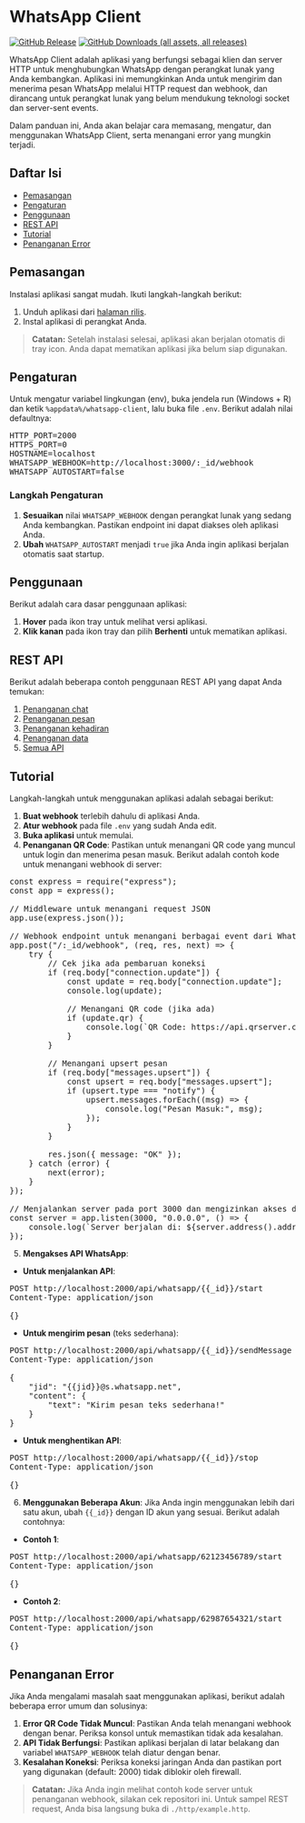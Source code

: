 # WhatsApp Client

[![GitHub Release](https://img.shields.io/github/v/release/ndiing/whatsapp-client)](https://github.com/ndiing/whatsapp-client/releases)
[![GitHub Downloads (all assets, all releases)](https://img.shields.io/github/downloads/ndiing/whatsapp-client/total)](https://github.com/ndiing/whatsapp-client/releases)

WhatsApp Client adalah aplikasi yang berfungsi sebagai klien dan server HTTP untuk menghubungkan WhatsApp dengan perangkat lunak yang Anda kembangkan. Aplikasi ini memungkinkan Anda untuk mengirim dan menerima pesan WhatsApp melalui HTTP request dan webhook, dan dirancang untuk perangkat lunak yang belum mendukung teknologi socket dan server-sent events. 

Dalam panduan ini, Anda akan belajar cara memasang, mengatur, dan menggunakan WhatsApp Client, serta menangani error yang mungkin terjadi.

## Daftar Isi

- [Pemasangan](#pemasangan)
- [Pengaturan](#pengaturan)
- [Penggunaan](#penggunaan)
- [REST API](#rest-api)
- [Tutorial](#tutorial)
- [Penanganan Error](#penanganan-error)

## Pemasangan

Instalasi aplikasi sangat mudah. Ikuti langkah-langkah berikut:

1. Unduh aplikasi dari [halaman rilis](https://github.com/ndiing/whatsapp-client/releases).
2. Instal aplikasi di perangkat Anda.

> **Catatan:** Setelah instalasi selesai, aplikasi akan berjalan otomatis di tray icon. Anda dapat mematikan aplikasi jika belum siap digunakan.

## Pengaturan

Untuk mengatur variabel lingkungan (env), buka jendela run (Windows + R) dan ketik `%appdata%/whatsapp-client`, lalu buka file `.env`. Berikut adalah nilai defaultnya:

<pre>
HTTP_PORT=2000
HTTPS_PORT=0
HOSTNAME=localhost
WHATSAPP_WEBHOOK=http://localhost:3000/:_id/webhook
WHATSAPP_AUTOSTART=false
</pre>

### Langkah Pengaturan

1. **Sesuaikan** nilai `WHATSAPP_WEBHOOK` dengan perangkat lunak yang sedang Anda kembangkan. Pastikan endpoint ini dapat diakses oleh aplikasi Anda.
2. **Ubah** `WHATSAPP_AUTOSTART` menjadi `true` jika Anda ingin aplikasi berjalan otomatis saat startup.

## Penggunaan

Berikut adalah cara dasar penggunaan aplikasi:

1. **Hover** pada ikon tray untuk melihat versi aplikasi.
2. **Klik kanan** pada ikon tray dan pilih **Berhenti** untuk mematikan aplikasi.

## REST API

Berikut adalah beberapa contoh penggunaan REST API yang dapat Anda temukan:

1. [Penanganan chat](./http/whatsapp-chat.http)
2. [Penanganan pesan](./http/whatsapp-message.http)
3. [Penanganan kehadiran](./http/whatsapp-presence.http)
4. [Penanganan data](./http/whatsapp-store.http)
5. [Semua API](./http/whatsapp.http)

## Tutorial

Langkah-langkah untuk menggunakan aplikasi adalah sebagai berikut:

1. **Buat webhook** terlebih dahulu di aplikasi Anda.
2. **Atur webhook** pada file `.env` yang sudah Anda edit.
3. **Buka aplikasi** untuk memulai.
4. **Penanganan QR Code**: Pastikan untuk menangani QR code yang muncul untuk login dan menerima pesan masuk. Berikut adalah contoh kode untuk menangani webhook di server:

<pre>
const express = require("express");
const app = express();

// Middleware untuk menangani request JSON
app.use(express.json());

// Webhook endpoint untuk menangani berbagai event dari WhatsApp
app.post("/:_id/webhook", (req, res, next) => {
    try {
        // Cek jika ada pembaruan koneksi
        if (req.body["connection.update"]) {
            const update = req.body["connection.update"];
            console.log(update);

            // Menangani QR code (jika ada)
            if (update.qr) {
                console.log(`QR Code: https://api.qrserver.com/v1/create-qr-code/?size=256x256&data=${encodeURIComponent(update.qr)}`);
            }
        }

        // Menangani upsert pesan
        if (req.body["messages.upsert"]) {
            const upsert = req.body["messages.upsert"];
            if (upsert.type === "notify") {
                upsert.messages.forEach((msg) => {
                    console.log("Pesan Masuk:", msg);
                });
            }
        }

        res.json({ message: "OK" });
    } catch (error) {
        next(error);
    }
});

// Menjalankan server pada port 3000 dan mengizinkan akses dari luar
const server = app.listen(3000, "0.0.0.0", () => {
    console.log(`Server berjalan di: ${server.address().address}:${server.address().port}`);
});
</pre>

5. **Mengakses API WhatsApp**:

-   **Untuk menjalankan API**:

<pre>
POST http://localhost:2000/api/whatsapp/{{_id}}/start
Content-Type: application/json

{}
</pre>

-   **Untuk mengirim pesan** (teks sederhana):

<pre>
POST http://localhost:2000/api/whatsapp/{{_id}}/sendMessage
Content-Type: application/json

{
    "jid": "{{jid}}@s.whatsapp.net",
    "content": {
        "text": "Kirim pesan teks sederhana!"
    }
}
</pre>

-   **Untuk menghentikan API**:

<pre>
POST http://localhost:2000/api/whatsapp/{{_id}}/stop
Content-Type: application/json

{}
</pre>

6. **Menggunakan Beberapa Akun**: Jika Anda ingin menggunakan lebih dari satu akun, ubah `{{_id}}` dengan ID akun yang sesuai. Berikut adalah contohnya:

-   **Contoh 1**:

<pre>
POST http://localhost:2000/api/whatsapp/62123456789/start
Content-Type: application/json

{}
</pre>

-   **Contoh 2**:

<pre>
POST http://localhost:2000/api/whatsapp/62987654321/start
Content-Type: application/json

{}
</pre>

## Penanganan Error

Jika Anda mengalami masalah saat menggunakan aplikasi, berikut adalah beberapa error umum dan solusinya:

1. **Error QR Code Tidak Muncul**: Pastikan Anda telah menangani webhook dengan benar. Periksa konsol untuk memastikan tidak ada kesalahan.
2. **API Tidak Berfungsi**: Pastikan aplikasi berjalan di latar belakang dan variabel `WHATSAPP_WEBHOOK` telah diatur dengan benar.
3. **Kesalahan Koneksi**: Periksa koneksi jaringan Anda dan pastikan port yang digunakan (default: 2000) tidak diblokir oleh firewall.

> **Catatan:** Jika Anda ingin melihat contoh kode server untuk penanganan webhook, silakan cek repositori ini. Untuk sampel REST request, Anda bisa langsung buka di `./http/example.http`.
